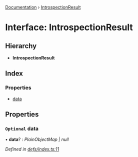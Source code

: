 [Documentation](../README.md) › [IntrospectionResult](introspectionresult.md)

# Interface: IntrospectionResult

## Hierarchy

* **IntrospectionResult**

## Index

### Properties

* [data](introspectionresult.md#optional-data)

## Properties

### `Optional` data

• **data**? : *PlainObjectMap | null*

*Defined in [defs/index.ts:11](https://github.com/badbatch/graphql-box/blob/7171508/packages/cli/src/defs/index.ts#L11)*

